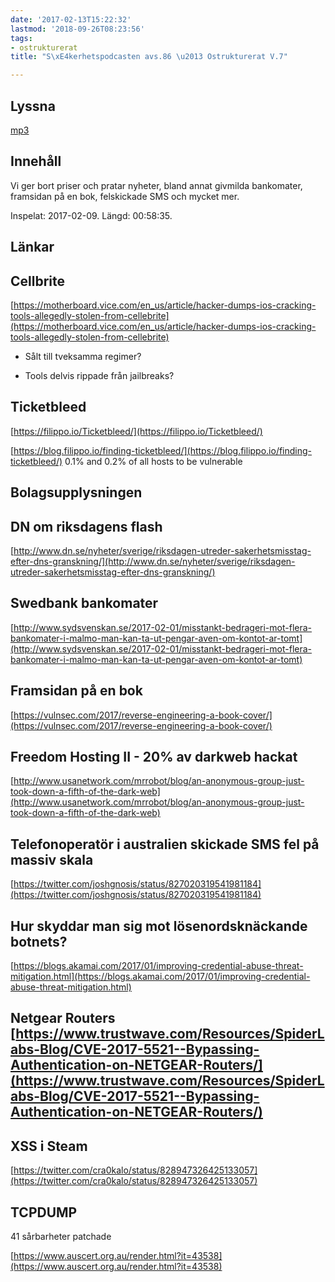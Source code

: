 ```yaml
---
date: '2017-02-13T15:22:32'
lastmod: '2018-09-26T08:23:56'
tags:
- ostrukturerat
title: "S\xE4kerhetspodcasten avs.86 \u2013 Ostrukturerat V.7"

---
```

## Lyssna

[mp3](http://traffic.libsyn.com/sakerhetspodcasten/Ostrukturerat_2017-02-09_mixdown.mp3)

## Innehåll

Vi ger bort priser och pratar nyheter, bland annat givmilda bankomater, framsidan
på en bok, felskickade SMS och mycket mer.

Inspelat: 2017-02-09. Längd: 00:58:35.

## Länkar

## Cellbrite

[https://motherboard.vice.com/en_us/article/hacker-dumps-ios-cracking-tools-allegedly-stolen-from-cellebrite](https://motherboard.vice.com/en_us/article/hacker-dumps-ios-cracking-tools-allegedly-stolen-from-cellebrite)

* Sålt till tveksamma regimer?

* Tools delvis rippade från jailbreaks?



## Ticketbleed

[https://filippo.io/Ticketbleed/](https://filippo.io/Ticketbleed/)

[https://blog.filippo.io/finding-ticketbleed/](https://blog.filippo.io/finding-ticketbleed/)  0.1% and 0.2% of all hosts to be vulnerable

## Bolagsupplysningen

## DN om riksdagens flash

[http://www.dn.se/nyheter/sverige/riksdagen-utreder-sakerhetsmisstag-efter-dns-granskning/](http://www.dn.se/nyheter/sverige/riksdagen-utreder-sakerhetsmisstag-efter-dns-granskning/)

## Swedbank bankomater

[http://www.sydsvenskan.se/2017-02-01/misstankt-bedrageri-mot-flera-bankomater-i-malmo-man-kan-ta-ut-pengar-aven-om-kontot-ar-tomt](http://www.sydsvenskan.se/2017-02-01/misstankt-bedrageri-mot-flera-bankomater-i-malmo-man-kan-ta-ut-pengar-aven-om-kontot-ar-tomt)

## Framsidan på en bok

[https://vulnsec.com/2017/reverse-engineering-a-book-cover/](https://vulnsec.com/2017/reverse-engineering-a-book-cover/)

## Freedom Hosting II - 20% av darkweb hackat

[http://www.usanetwork.com/mrrobot/blog/an-anonymous-group-just-took-down-a-fifth-of-the-dark-web](http://www.usanetwork.com/mrrobot/blog/an-anonymous-group-just-took-down-a-fifth-of-the-dark-web)

## Telefonoperatör i australien skickade SMS fel på massiv skala

[https://twitter.com/joshgnosis/status/827020319541981184](https://twitter.com/joshgnosis/status/827020319541981184)

## Hur skyddar man sig mot lösenordsknäckande botnets?

[https://blogs.akamai.com/2017/01/improving-credential-abuse-threat-mitigation.html](https://blogs.akamai.com/2017/01/improving-credential-abuse-threat-mitigation.html)

## Netgear Routers  [https://www.trustwave.com/Resources/SpiderLabs-Blog/CVE-2017-5521--Bypassing-Authentication-on-NETGEAR-Routers/](https://www.trustwave.com/Resources/SpiderLabs-Blog/CVE-2017-5521--Bypassing-Authentication-on-NETGEAR-Routers/)

## XSS i  Steam


[https://twitter.com/cra0kalo/status/828947326425133057](https://twitter.com/cra0kalo/status/828947326425133057)

## TCPDUMP
 41 sårbarheter patchade

[https://www.auscert.org.au/render.html?it=43538](https://www.auscert.org.au/render.html?it=43538)

